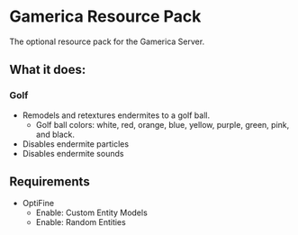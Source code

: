 # Gamerica Resource Pack
The optional resource pack for the Gamerica Server. 

## What it does: 
### Golf
- Remodels and retextures endermites to a golf ball. 
	- Golf ball colors: white, red, orange, blue, yellow, purple, green, pink, and black.
- Disables endermite particles
- Disables endermite sounds

## Requirements
- OptiFine
	- Enable: Custom Entity Models
	- Enable: Random Entities
